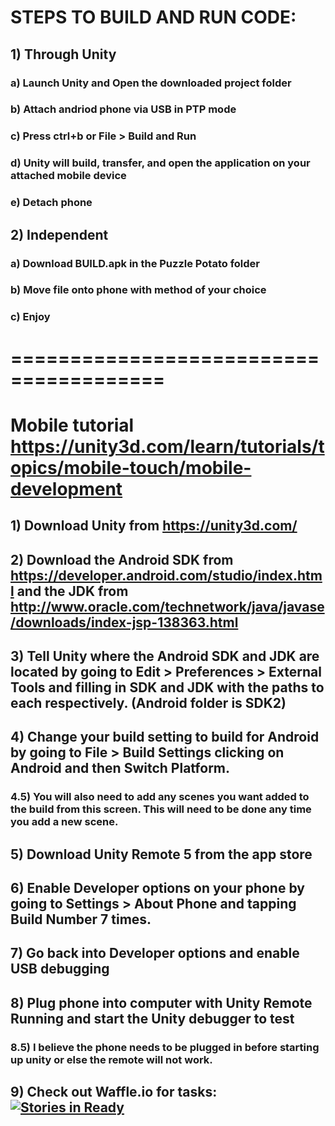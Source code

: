 # STEPS TO BUILD AND RUN CODE:
## 1) Through Unity
### a) Launch Unity and Open the downloaded project folder
### b) Attach andriod phone via USB in PTP mode
### c) Press ctrl+b or File > Build and Run
### d) Unity will build, transfer, and open the application on your attached mobile device
### e) Detach phone
## 2) Independent
### a) Download BUILD.apk in the Puzzle Potato folder
### b) Move file onto phone with method of your choice
### c) Enjoy

# =======================================

# Mobile tutorial https://unity3d.com/learn/tutorials/topics/mobile-touch/mobile-development
## 1) Download Unity from https://unity3d.com/
## 2) Download the Android SDK from https://developer.android.com/studio/index.html and the JDK from http://www.oracle.com/technetwork/java/javase/downloads/index-jsp-138363.html
## 3) Tell Unity where the Android SDK and JDK are located by going to Edit > Preferences > External Tools and filling in SDK and JDK with the paths to each respectively.  (Android folder is SDK2)
## 4) Change your build setting to build for Android by going to File > Build Settings clicking on Android and then Switch Platform.  
### 4.5) You will also need to add any scenes you want added to the build from this screen.  This will need to be done any time you add a new scene.
## 5) Download Unity Remote 5 from the app store
## 6) Enable Developer options on your phone by going to Settings > About Phone and tapping Build Number 7 times. 
## 7) Go back into Developer options and enable USB debugging
## 8) Plug phone into computer with Unity Remote Running and start the Unity debugger to test
### 8.5) I believe the phone needs to be plugged in before starting up unity or else the remote will not work.
## 9) Check out Waffle.io for tasks: [![Stories in Ready](https://badge.waffle.io/Calvinjk/EECS441MobileGame.png?label=ready&title=Ready)](https://waffle.io/Calvinjk/EECS441MobileGame)
